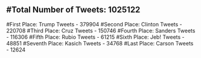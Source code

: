 #Total Number of Tweets: 1025122 
---
#First Place: Trump Tweets - 379904
#Second Place: Clinton Tweets - 220708
#Third Place: Cruz Tweets - 150746
#Fourth Place: Sanders Tweets - 116306
#Fifth Place: Rubio Tweets - 61215
#Sixth Place: Jeb! Tweets - 48851
#Seventh Place: Kasich Tweets - 34768
#Last Place: Carson Tweets - 12624
